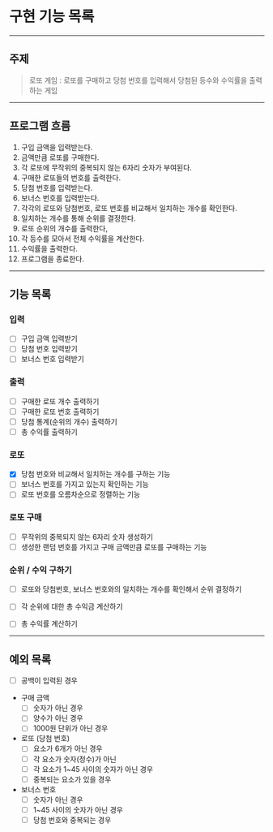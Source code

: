 # 구현 기능 목록 

---
## 주제 
> 로또 게임 : 로또를 구매하고 당첨 번호를 입력해서 당첨된 등수와 수익률을 출력하는 게임 

---
## 프로그램 흐름 
1. 구입 금액을 입력받는다.
2. 금액만큼 로또를 구매한다.
3. 각 로또에 무작위의 중복되지 않는 6자리 숫자가 부여된다.
4. 구매한 로또들의 번호를 출력한다.
5. 당첨 번호를 입력받는다.
6. 보너스 번호를 입력받는다.
7. 각각의 로또와 당첨번호, 로또 번호를 비교해서 일치하는 개수를 확인한다.
8. 일치하는 개수를 통해 순위를 결정한다. 
9. 로또 순위의 개수를 출력한다,
10. 각 등수를 모아서 전체 수익률을 계산한다.
11. 수익률을 출력한다.
12. 프로그램을 종료한다.

---
## 기능 목록 

### 입력 
- [ ] 구입 금액 입력받기
- [ ] 당첨 번호 입력받기
- [ ] 보너스 번호 입력받기

### 출력 
- [ ] 구매한 로또 개수 출력하기
- [ ] 구매한 로또 번호 출력하기
- [ ] 당첨 통계(순위의 개수) 출력하기 
- [ ] 총 수익률 출력하기 

### 로또
- [x] 당첨 번호와 비교해서 일치하는 개수를 구하는 기능 
- [ ] 보너스 번호를 가지고 있는지 확인하는 기능 
- [ ] 로또 번호를 오름차순으로 정렬하는 기능 

### 로또 구매 
- [ ] 무작위의 중복되지 않는 6자리 숫자 생성하기 
- [ ] 생성한 랜덤 번호를 가지고 구매 금액만큼 로또를 구매하는 기능

### 순위 / 수익 구하기 
- [ ] 로또와 당첨번호, 보너스 번호와의 일치하는 개수를 확인해서 순위 결정하기 
- [ ] 각 순위에 대한 총 수익금 계산하기 
- [ ] 총 수익률 계산하기


---
## 예외 목록 
- [ ] 공백이 입력된 경우 

- 구매 금액
  - [ ] 숫자가 아닌 경우 
  - [ ] 양수가 아닌 경우
  - [ ] 1000원 단위가 아닌 경우

- 로또 (당첨 번호)
  - [ ] 요소가 6개가 아닌 경우
  - [ ] 각 요소가 숫자(정수)가 아닌
  - [ ] 각 요소가 1~45 사이의 숫자가 아닌 경우
  - [ ] 중복되는 요소가 있을 경우

- 보너스 번호
  - [ ] 숫자가 아닌 경우 
  - [ ] 1~45 사이의 숫자가 아닌 경우 
  - [ ] 당첨 번호와 중복되는 경우